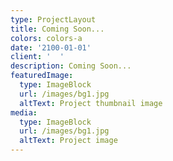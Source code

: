 ```yaml
---
type: ProjectLayout
title: Coming Soon...
colors: colors-a
date: '2100-01-01'
client: '  '
description: Coming Soon...
featuredImage:
  type: ImageBlock
  url: /images/bg1.jpg
  altText: Project thumbnail image
media:
  type: ImageBlock
  url: /images/bg1.jpg
  altText: Project image
---
```

